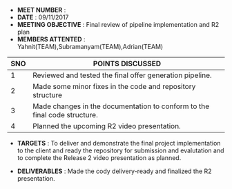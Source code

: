 * **MEET NUMBER** : 
* **DATE** :  09/11/2017
* **MEETING OBJECTIVE** : Final review of pipeline implementation and R2 plan
* **MEMBERS ATTENTED** : Yahnit(TEAM),Subramanyam(TEAM),Adrian(TEAM)

SNO | POINTS DISCUSSED
---- | ----
1 |  Reviewed and tested the final offer generation pipeline.
2 |  Made some minor fixes in the code and repository structure
3 |  Made changes in the documentation to conform to the final code structure.
4 |  Planned the upcoming R2 video presentation.

* **TARGETS** : To deliver and demonstrate the final project implementation to the client and ready the repository for submission and evalutation and to complete the Release 2 video presentation as planned.

* **DELIVERABLES** : Made the cody delivery-ready and finalized the R2 presentation.
